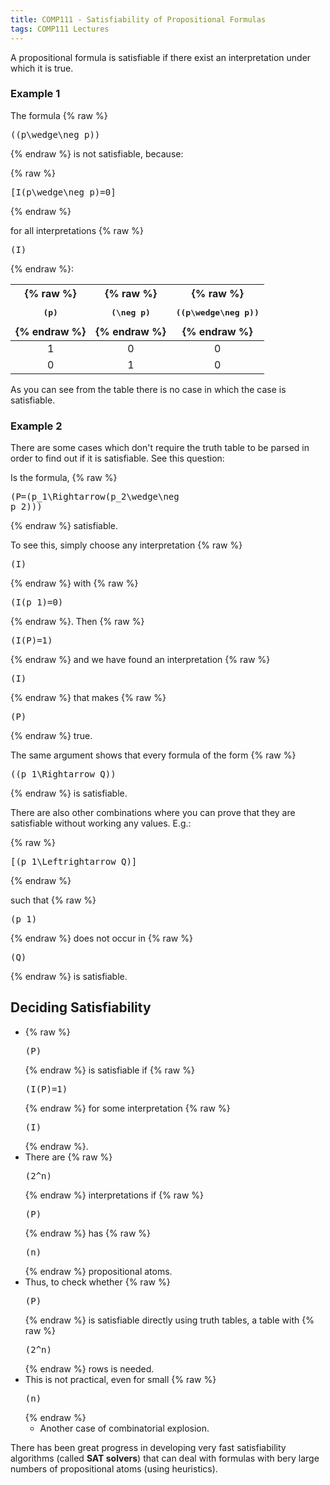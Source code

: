 ```yaml
---
title: COMP111 - Satisfiability of Propositional Formulas
tags: COMP111 Lectures
---
```

A propositional formula is satisfiable if there exist an interpretation under which it is true.

### Example 1
The formula {% raw %}<pre>\((p\wedge\neg p)\)</pre>{% endraw %} is not satisfiable, because:

{% raw %}<pre>\[I(p\wedge\neg p)=0\]</pre>{% endraw %}

for all interpretations {% raw %}<pre>\(I\)</pre>{% endraw %}:

| {% raw %}<pre>\(p\)</pre>{% endraw %} | {% raw %}<pre>\(\neg p\)</pre>{% endraw %} | {% raw %}<pre>\((p\wedge\neg p)\)</pre>{% endraw %} |
| :-: | :-: | :-: |
| 1 | 0 | 0 |
| 0 | 1 | 0 |

As you can see from the table there is no case in which the case is satisfiable. 

### Example 2
There are some cases which don't require the truth table to be parsed in order to find out if it is satisfiable. See this question:

Is the formula, {% raw %}<pre>\(P=(p_1\Rightarrow(p_2\wedge\neg p_2))\)</pre>{% endraw %} satisfiable.

To see this, simply choose any interpretation {% raw %}<pre>\(I\)</pre>{% endraw %} with {% raw %}<pre>\(I(p_1)=0\)</pre>{% endraw %}. Then {% raw %}<pre>\(I(P)=1\)</pre>{% endraw %} and we have found an interpretation {% raw %}<pre>\(I\)</pre>{% endraw %} that makes {% raw %}<pre>\(P\)</pre>{% endraw %} true.

The same argument shows that every formula of the form {% raw %}<pre>\((p_1\Rightarrow Q)\)</pre>{% endraw %} is satisfiable.

There are also other combinations where you can prove that they are satisfiable without working any values. E.g.:

{% raw %}<pre>\[(p_1\Leftrightarrow Q)\]</pre>{% endraw %}

such that {% raw %}<pre>\(p_1\)</pre>{% endraw %} does not occur in {% raw %}<pre>\(Q\)</pre>{% endraw %} is satisfiable.

## Deciding Satisfiability 
* {% raw %}<pre>\(P\)</pre>{% endraw %} is satisfiable if {% raw %}<pre>\(I(P)=1\)</pre>{% endraw %} for some interpretation {% raw %}<pre>\(I\)</pre>{% endraw %}.
* There are {% raw %}<pre>\(2^n\)</pre>{% endraw %} interpretations if {% raw %}<pre>\(P\)</pre>{% endraw %} has {% raw %}<pre>\(n\)</pre>{% endraw %} propositional atoms.
* Thus, to check whether {% raw %}<pre>\(P\)</pre>{% endraw %} is satisfiable directly using truth tables, a table with {% raw %}<pre>\(2^n\)</pre>{% endraw %} rows is needed.
* This is not practical, even for small {% raw %}<pre>\(n\)</pre>{% endraw %}
	* Another case of combinatorial explosion.

There has been great progress in developing very fast satisfiability algorithms (called **SAT solvers**) that can deal with formulas with bery large numbers of propositional atoms (using heuristics).
